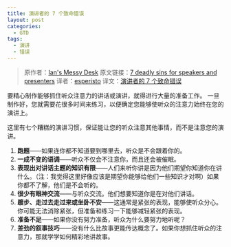 ```yaml
---
title: 演讲者的 7 个致命错误
layout: post
categories:
  - GTD
tags:
  - 演讲
  - 错误
---
```


> 原作者：[Ian's Messy Desk](http://www.ismckenzie.com/ "Productivity, Time Management and Organization Systems Articles at Ian's Messy Desk")
> 原文链接：[7 deadly sins for speakers and presenters][1]
> 译者：[esperisto][2]
> 译文：[演讲者的 7 个致命错误][3]

要精心制作能够抓住听众注意力的讲话或演讲，就得进行大量的准备工作。 一旦制作好，您就需要花很多时间来练习，以便确定您能够使听众的注意力始终在您的演讲上。

这里有七个糟糕的演讲习惯，保证能让您的听众注意其他事情，而不是注意您的演讲。
  
1. **跑题**——如果连你都不知道要到哪里去，听众是不会跟着你的。
2. **一成不变的语调**——听众不仅会不注意你，而且还会被催眠。
3. **表现出对讲话主题的知识有限**——人们来听你讲是因为他们期望你知道你在讲什么。（注：我觉得这里好像应该是期望你能够给他们一些知识才对啊）如果你都不了解，他们是不会听的。
4. **很少有眼神交流**——与听众交流。他们想要知道你是在对他们讲话。
5. **踱步、走过去走过来或坐卧不安**——这通常是紧张的表现，能够使听众分心。你可能无法消除紧张，但准备和练习一下能够减轻紧张的表现。
6. **准备不足**——如果你没有努力准备，听众为什么要努力地听呢？
7. **差劲的叙事技巧**——没有什么比故事更能传达概念了。如果你想抓住听众的注意力，那就学学如何精彩地讲故事。

[1]: http://www.ismckenzie.com/08/21/7-deadly-sins-for-speakers-and-presenters/
[2]: http://jouchyi.cn/
[3]: http://jouchyi.cn/2008/07/7-deadly-sins-for-speakers-and-presenters.html/ "演讲者的 7 个致命错误"

